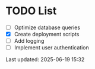 # TODO List

- [ ] Optimize database queries
- [x] Create deployment scripts
- [ ] Add logging
- [ ] Implement user authentication

Last updated: 2025-06-19 15:32
